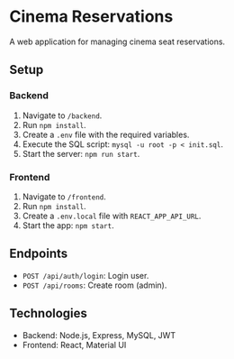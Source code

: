 # Cinema Reservations

A web application for managing cinema seat reservations.

## Setup

### Backend
1. Navigate to `/backend`.
2. Run `npm install`.
3. Create a `.env` file with the required variables.
4. Execute the SQL script: `mysql -u root -p < init.sql`.
5. Start the server: `npm run start`.

### Frontend
1. Navigate to `/frontend`.
2. Run `npm install`.
3. Create a `.env.local` file with `REACT_APP_API_URL`.
4. Start the app: `npm start`.

## Endpoints
- `POST /api/auth/login`: Login user.
- `POST /api/rooms`: Create room (admin).

## Technologies
- Backend: Node.js, Express, MySQL, JWT
- Frontend: React, Material UI